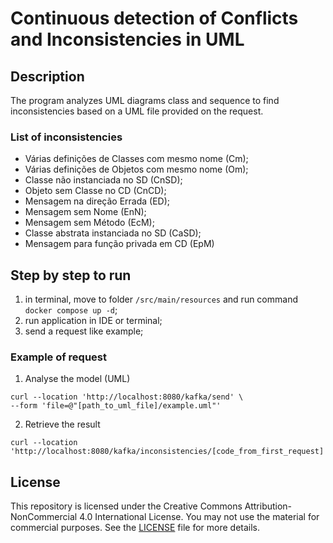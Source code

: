 # Continuous detection of Conflicts and Inconsistencies in UML

## Description

The program analyzes UML diagrams class and sequence to find inconsistencies based on a UML file provided on the request.

### List of inconsistencies

- Várias definições de Classes com mesmo nome (Cm);
- Várias definições de Objetos com mesmo nome (Om);
- Classe não instanciada no SD (CnSD);
- Objeto sem Classe no CD (CnCD);
- Mensagem na direção Errada (ED);
- Mensagem sem Nome (EnN);
- Mensagem sem Método (EcM);
- Classe abstrata instanciada no SD (CaSD);
- Mensagem para função privada em CD (EpM)
  
## Step by step to run

1. in terminal, move to folder `/src/main/resources` and run command `docker compose up -d`;
2. run application in IDE or terminal;
3. send a request like example;

### Example of request

1) Analyse the model (UML)
```
curl --location 'http://localhost:8080/kafka/send' \
--form 'file=@"[path_to_uml_file]/example.uml"'
```

2) Retrieve the result
```
curl --location 'http://localhost:8080/kafka/inconsistencies/[code_from_first_request]'
```

## License

This repository is licensed under the Creative Commons Attribution-NonCommercial 4.0 International License. You may not use the material for commercial purposes. See the [LICENSE](LICENSE) file for more details.
